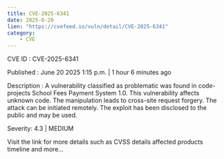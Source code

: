 ```yaml
---
title: CVE-2025-6341
date: 2025-6-20
lien: "https://cvefeed.io/vuln/detail/CVE-2025-6341"
category:
    - CVE
---
```


CVE ID : CVE-2025-6341

Published :  June 20
2025
1:15 p.m. | 1 hour
6 minutes ago

Description : A vulnerability classified as problematic was found in code-projects School Fees Payment System 1.0. This vulnerability affects unknown code. The manipulation leads to cross-site request forgery. The attack can be initiated remotely. The exploit has been disclosed to the public and may be used.

Severity: 4.3 | MEDIUM

Visit the link for more details
such as CVSS details
affected products
timeline
and more...
